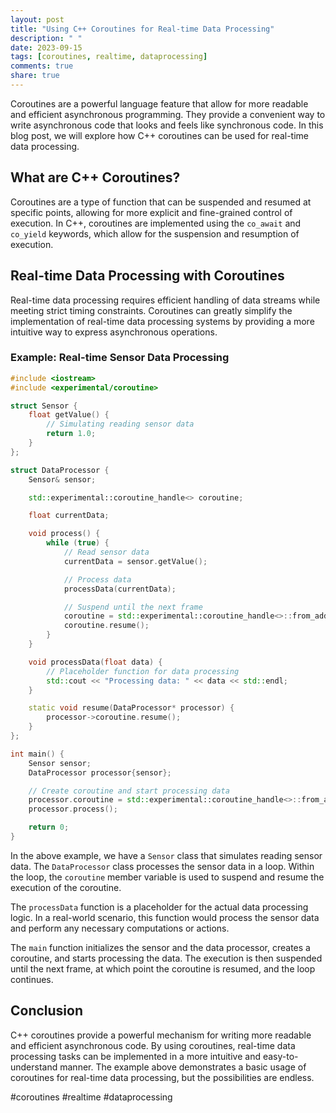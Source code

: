 ```yaml
---
layout: post
title: "Using C++ Coroutines for Real-time Data Processing"
description: " "
date: 2023-09-15
tags: [coroutines, realtime, dataprocessing]
comments: true
share: true
---
```


Coroutines are a powerful language feature that allow for more readable and efficient asynchronous programming. They provide a convenient way to write asynchronous code that looks and feels like synchronous code. In this blog post, we will explore how C++ coroutines can be used for real-time data processing.

## What are C++ Coroutines?

Coroutines are a type of function that can be suspended and resumed at specific points, allowing for more explicit and fine-grained control of execution. In C++, coroutines are implemented using the `co_await` and `co_yield` keywords, which allow for the suspension and resumption of execution.

## Real-time Data Processing with Coroutines

Real-time data processing requires efficient handling of data streams while meeting strict timing constraints. Coroutines can greatly simplify the implementation of real-time data processing systems by providing a more intuitive way to express asynchronous operations.

### Example: Real-time Sensor Data Processing

```cpp
#include <iostream>
#include <experimental/coroutine>

struct Sensor {
    float getValue() {
        // Simulating reading sensor data
        return 1.0;
    }
};

struct DataProcessor {
    Sensor& sensor;

    std::experimental::coroutine_handle<> coroutine;

    float currentData;

    void process() {
        while (true) {
            // Read sensor data
            currentData = sensor.getValue();

            // Process data
            processData(currentData);

            // Suspend until the next frame
            coroutine = std::experimental::coroutine_handle<>::from_address(this);
            coroutine.resume();
        }
    }

    void processData(float data) {
        // Placeholder function for data processing
        std::cout << "Processing data: " << data << std::endl;
    }

    static void resume(DataProcessor* processor) {
        processor->coroutine.resume();
    }
};

int main() {
    Sensor sensor;
    DataProcessor processor{sensor};

    // Create coroutine and start processing data
    processor.coroutine = std::experimental::coroutine_handle<>::from_address(&processor);
    processor.process();

    return 0;
}
```

In the above example, we have a `Sensor` class that simulates reading sensor data. The `DataProcessor` class processes the sensor data in a loop. Within the loop, the `coroutine` member variable is used to suspend and resume the execution of the coroutine.

The `processData` function is a placeholder for the actual data processing logic. In a real-world scenario, this function would process the sensor data and perform any necessary computations or actions.

The `main` function initializes the sensor and the data processor, creates a coroutine, and starts processing the data. The execution is then suspended until the next frame, at which point the coroutine is resumed, and the loop continues.

## Conclusion

C++ coroutines provide a powerful mechanism for writing more readable and efficient asynchronous code. By using coroutines, real-time data processing tasks can be implemented in a more intuitive and easy-to-understand manner. The example above demonstrates a basic usage of coroutines for real-time data processing, but the possibilities are endless.

#coroutines #realtime #dataprocessing